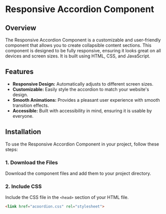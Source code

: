# Responsive Accordion Component

## Overview

The Responsive Accordion Component is a customizable and user-friendly component that allows you to create collapsible content sections. This component is designed to be fully responsive, ensuring it looks great on all devices and screen sizes. It is built using HTML, CSS, and JavaScript.

## Features

- **Responsive Design:** Automatically adjusts to different screen sizes.
- **Customizable:** Easily style the accordion to match your website's design.
- **Smooth Animations:** Provides a pleasant user experience with smooth transition effects.
- **Accessible:** Built with accessibility in mind, ensuring it is usable by everyone.

## Installation

To use the Responsive Accordion Component in your project, follow these steps:

### 1. Download the Files

Download the component files and add them to your project directory.

### 2. Include CSS

Include the CSS file in the `<head>` section of your HTML file.

```html
<link href="acoordion.css" rel="stylesheet">
